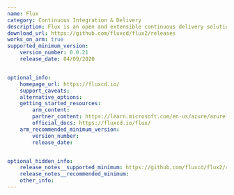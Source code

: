```yaml
---
name: Flux
category: Continuous Integration & Delivery
description: Flux is an open and extensible continuous delivery solution for Kubernetes.
download_url: https://github.com/fluxcd/flux2/releases
works_on_arm: true
supported_minimum_version:
    version_number: 0.0.21
    release_date: 04/09/2020


optional_info:
    homepage_url: https://fluxcd.io/
    support_caveats:
    alternative_options:
    getting_started_resources:
        arm_content:
        partner_content: https://learn.microsoft.com/en-us/azure/azure-arc/kubernetes/tutorial-use-gitops-flux2?tabs=azure-cli
        official_docs: https://fluxcd.io/flux/
    arm_recommended_minimum_version:
        version_number:
        release_date:


optional_hidden_info:
    release_notes__supported_minimum: https://github.com/fluxcd/flux2/releases/tag/v0.0.21
    release_notes__recommended_minimum:
    other_info: 
---
```

